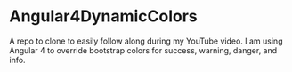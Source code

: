 # Angular4DynamicColors
A repo to clone to easily follow along during my YouTube video. I am using Angular 4 to override bootstrap colors for success, warning, danger, and info.
